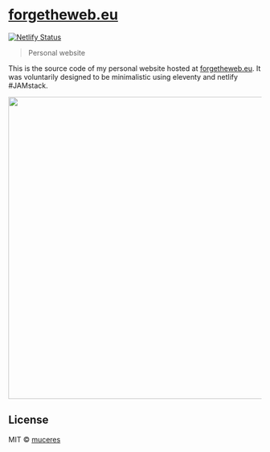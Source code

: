 # [forgetheweb.eu](https://forgetheweb.eu)
[![Netlify Status](https://api.netlify.com/api/v1/badges/366a7436-480c-4cd2-a6eb-4c02f0459f5b/deploy-status)](https://app.netlify.com/sites/pensive-johnson-8e7d33/deploys)
> Personal website

This is the source code of my personal website hosted at [forgetheweb.eu](https://forgetheweb.eu). It was voluntarily designed to be minimalistic using eleventy and netlify #JAMstack.
<div align="center">
<a href="https://forgetheweb.eu">
	<img src="screenshot-home.png" width="600">
</a>
</div>

## License

MIT © [muceres](https://forgetheweb.eu)

